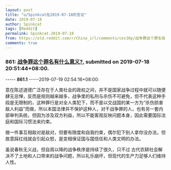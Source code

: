 ```yaml
---
layout: post
title: "u/Spinkcat在2019-07-18的言论"
date: 2019-07-18
author: Spinkcat
tags: [Reddit]
permalink: Spinkcat-2019-07-18
from: https://old.reddit.com/r/China_irl/comments/ces30p/战争罪这个罪名有什么意义/
comments: true
---
```


### 861: [战争罪这个罪名有什么意义?](https://old.reddit.com/r/China_irl/comments/ces30p/战争罪这个罪名有什么意义/), submitted on 2019-07-18 20:51:44+08:00.

----- __861.1__ -----2019-07-19 02:54:16+08:00:

意在陈述道德广泛存在于人类社会的政权之间，并不是国家战争过程中就可以随便肆无忌惮，反而是规则越来越多，战争里的私刑与杀伤不可避免，但不代表这种手段是无限制的，这种罪行是对全人类犯下，而不是以交战国的某一方为“杀伤损害敌人利益”而做，所以本国法律并不保护这种人，对干战争罪的人，也有另一套内部审判系统，但因为涉及双方利益，所以不能客观反映问题本身，因此需要国际法庭和国际习惯法来约束。

做一件事互相敌对是敌对，但要有限度和自我约束，偶尔犯下别人拿你没办法，但故意踩红线就会引起众怒，是变相保证国与国信任和人类文明的办法。

虽说春秋无义战，但自周以降的战争秩序是持续了很久，只不过 古代农耕社会解决不了土地和人口带来的战争问题，所以礼乐崩坏，但现代的生产力足够人们维持人性。

